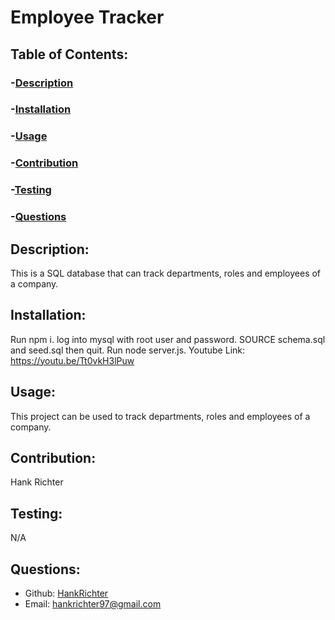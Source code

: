 # Employee Tracker
  
  ## Table of Contents:
  ### -[Description](#description)
  ### -[Installation](#instllation)
  ### -[Usage](#usage)
  ### -[Contribution](#contribution)
  ### -[Testing](#testing)
  ### -[Questions](#questions)

  ## Description:
  This is a SQL database that can track departments, roles and employees of a company.
  ## Installation:
  Run npm i. log into mysql with root user and password. SOURCE schema.sql and  seed.sql then quit. Run node server.js. Youtube Link: https://youtu.be/Tt0vkH3lPuw

  ## Usage:
  This project can be used to track departments, roles and employees of a company.
  ## Contribution:
  Hank Richter
  ## Testing:
  N/A
  ## Questions:
  - Github: [HankRichter](https://github.com/HankRichter)
  - Email: [hankrichter97@gmail.com](mailto:user@example.com)